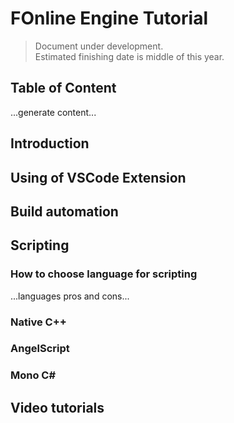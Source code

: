 # FOnline Engine Tutorial

> Document under development.  
> Estimated finishing date is middle of this year.

## Table of Content

...generate content...

## Introduction
## Using of VSCode Extension
## Build automation
## Scripting
### How to choose language for scripting

...languages pros and cons...

### Native C++
### AngelScript
### Mono C#
## Video tutorials
